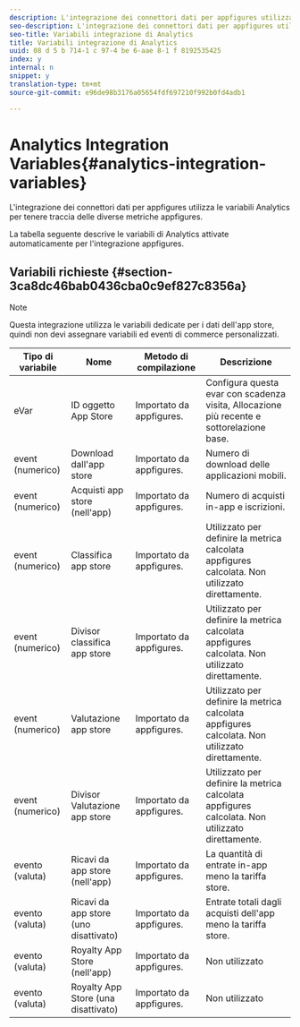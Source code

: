 ```yaml
---
description: L'integrazione dei connettori dati per appfigures utilizza le variabili Analytics per tenere traccia delle diverse metriche appfigures.
seo-description: L'integrazione dei connettori dati per appfigures utilizza le variabili Analytics per tenere traccia delle diverse metriche appfigures.
seo-title: Variabili integrazione di Analytics
title: Variabili integrazione di Analytics
uuid: 08 d 5 b 714-1 c 97-4 be 6-aae 8-1 f 8192535425
index: y
internal: n
snippet: y
translation-type: tm+mt
source-git-commit: e96de98b3176a05654fdf697210f992b0fd4adb1

---
```



# Analytics Integration Variables{#analytics-integration-variables}

L'integrazione dei connettori dati per appfigures utilizza le variabili Analytics per tenere traccia delle diverse metriche appfigures.

La tabella seguente descrive le variabili di Analytics attivate automaticamente per l'integrazione appfigures.

## Variabili richieste {#section-3ca8dc46bab0436cba0c9ef827c8356a}

>[!NOTE]
>
>Questa integrazione utilizza le variabili dedicate per i dati dell'app store, quindi non devi assegnare variabili ed eventi di commerce personalizzati.

| Tipo di variabile | Nome | Metodo di compilazione | Descrizione |
|---|---|---|---|
| eVar | ID oggetto App Store | Importato da appfigures. | Configura questa evar con scadenza visita, Allocazione più recente e sottorelazione base. |
| event (numerico) | Download dall'app store | Importato da appfigures. | Numero di download delle applicazioni mobili. |
| event (numerico) | Acquisti app store (nell'app) | Importato da appfigures. | Numero di acquisti in-app e iscrizioni. |
| event (numerico) | Classifica app store | Importato da appfigures. | Utilizzato per definire la metrica calcolata appfigures calcolata. Non utilizzato direttamente. |
| event (numerico) | Divisor classifica app store | Importato da appfigures. | Utilizzato per definire la metrica calcolata appfigures calcolata. Non utilizzato direttamente. |
| event (numerico) | Valutazione app store | Importato da appfigures. | Utilizzato per definire la metrica calcolata appfigures calcolata. Non utilizzato direttamente. |
| event (numerico) | Divisor Valutazione app store | Importato da appfigures. | Utilizzato per definire la metrica calcolata appfigures calcolata. Non utilizzato direttamente. |
| evento (valuta) | Ricavi da app store (nell'app) | Importato da appfigures. | La quantità di entrate in-app meno la tariffa store. |
| evento (valuta) | Ricavi da app store (uno disattivato) | Importato da appfigures. | Entrate totali dagli acquisti dell'app meno la tariffa store. |
| evento (valuta) | Royalty App Store (nell'app) | Importato da appfigures. | Non utilizzato |
| evento (valuta) | Royalty App Store (una disattivato) | Importato da appfigures. | Non utilizzato |

